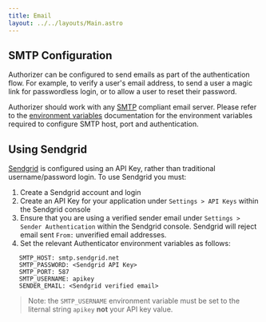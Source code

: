 ```yaml
---
title: Email
layout: ../../layouts/Main.astro
---
```


## SMTP Configuration

Authorizer can be configured to send emails as part of the authentication flow. For example, to verify a user's email address, to send a user a magic link for passwordless login, or to allow a user to reset their password.

Authorizer should work with any [SMTP](https://en.wikipedia.org/wiki/Simple_Mail_Transfer_Protocol) compliant email server. Please refer to the [environment variables](/core/env) documentation for the environment variables required to configure SMTP host, port and authentication.

## Using Sendgrid

[Sendgrid](https://sendgrid.com) is configured using an API Key, rather than traditional username/password login. To use Sendgrid you must:

1. Create a Sendgrid account and login
2. Create an API Key for your application under `Settings > API Keys` within the Sendgrid console
3. Ensure that you are using a verified sender email under `Settings > Sender Authentication` within the Sendgrid console. Sendgrid will reject email sent `From:` unverified email addresses.
4. Set the relevant Authenticator environment variables as follows:

```
   SMTP_HOST: smtp.sendgrid.net
   SMTP_PASSWORD: <Sendgrid API Key>
   SMTP_PORT: 587
   SMTP_USERNAME: apikey
   SENDER_EMAIL: <Sendgrid verified email>
```

> Note: the `SMTP_USERNAME` environment variable must be set to the liternal string `apikey` **not** your API key value.
